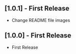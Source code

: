 ## [1.0.1] - First Release

* Change README file images

## [1.0.0] - First Release

* First Release
